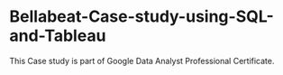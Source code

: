 # Bellabeat-Case-study-using-SQL-and-Tableau
This Case study is part of Google Data Analyst Professional Certificate.
